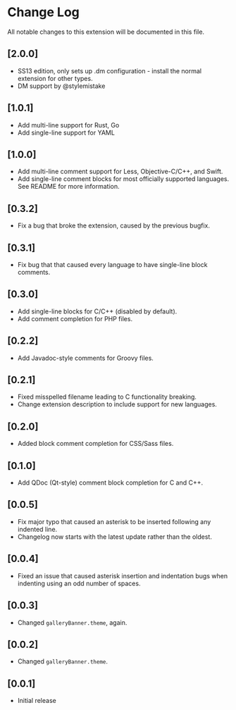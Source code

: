 # Change Log
All notable changes to this extension will be documented in this file.

<!--Check [Keep a Changelog](http://keepachangelog.com/) for recommendations on how to structure this file.-->

## [2.0.0]
- SS13 edition, only sets up .dm configuration - install the normal extension for other types.
- DM support by @stylemistake

## [1.0.1]
- Add multi-line support for Rust, Go
- Add single-line support for YAML

## [1.0.0]
- Add multi-line comment support for Less, Objective-C/C++, and Swift.
- Add single-line comment blocks for most officially supported languages. See README for more information.

## [0.3.2]
- Fix a bug that broke the extension, caused by the previous bugfix.

## [0.3.1]
- Fix bug that that caused every language to have single-line block comments.

## [0.3.0]
- Add single-line blocks for C/C++ (disabled by default).
- Add comment completion for PHP files.

## [0.2.2]
- Add Javadoc-style comments for Groovy files.

## [0.2.1]
- Fixed misspelled filename leading to C functionality breaking.
- Change extension description to include support for new languages.

## [0.2.0]
- Added block comment completion for CSS/Sass files.

## [0.1.0]
- Add QDoc (Qt-style) comment block completion for C and C++.

## [0.0.5]
- Fix major typo that caused an asterisk to be inserted following any indented line.
- Changelog now starts with the latest update rather than the oldest.

## [0.0.4]
- Fixed an issue that caused asterisk insertion and indentation bugs when indenting using an odd number of spaces.

## [0.0.3]
- Changed `galleryBanner.theme`, again.

## [0.0.2]
- Changed `galleryBanner.theme`.

## [0.0.1]
- Initial release